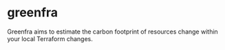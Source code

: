 # greenfra
Greenfra aims to estimate the carbon footprint of resources change within your local Terraform changes.
